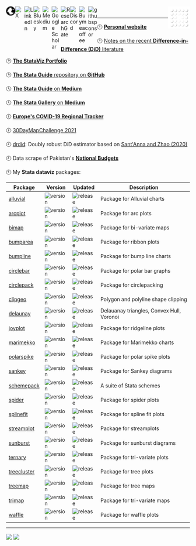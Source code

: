 [<img align="left" alt="Website"        width="25px" src="https://raw.githubusercontent.com/iconic/open-iconic/master/svg/globe.svg" />][website]
[<img align="left" alt="X"              width="25px" src="https://cdn.simpleicons.org/X" />][X]
[<img align="left" alt="LinkedIn"       width="25px" src="https://cdn.simpleicons.org/linkedin" />][linkedin]
[<img align="left" alt="Bluesky"        width="25px" src="https://cdn.simpleicons.org/bluesky" />][bluesky]
[<img align="left" alt="Medium"         width="25px" src="https://cdn.simpleicons.org/medium" />][medium]
[<img align="left" alt="Google Scholar" width="25px" src="https://cdn.simpleicons.org/googlescholar" />][googlescholar]
[<img align="left" alt="ResearchGate"   width="25px" src="https://cdn.simpleicons.org/researchgate" />][researchgate]
[<img align="left" alt="Discord"        width="25px" src="https://cdn.simpleicons.org/discord" />][discord]
[<img align="left" alt="Buymeacoffee"   width="25px" src="https://cdn.simpleicons.org/buymeacoffee" />][buymeacoffee]
[<img align="left" alt="githubsponsor"   width="25px" src="https://cdn.simpleicons.org/github" />][githubsponsor]
<img align="right" alt="GIF" src="bubbles.gif" width="60"/>

<br />

---

:clock12: [**Personal website**](https://asjadnaqvi.github.io/)

:clock1: [Notes on the recent **Difference-in-Difference (DiD)** literature](https://asjadnaqvi.github.io/DiD/)

:clock2: [**The StataViz Portfolio**](https://asjadnaqvi.github.io/stata-portfolio/)

:clock3: [**The Stata Guide** repository on **GitHub**](https://github.com/asjadnaqvi/The-Stata-Guide)

:clock4: [**The Stata Guide** on **Medium**](https://medium.com/the-stata-guide)

:clock5: [**The Stata Gallery** on **Medium**](https://medium.com/the-stata-gallery)

:clock6: [**Europe's COVID-19 Regional Tracker**](https://github.com/asjadnaqvi/COVID19-European-Regional-Tracker)

:clock7: [30DayMapChallenge 2021](https://github.com/asjadnaqvi/30DayMapChallenge2021)

:clock8: [drdid](https://github.com/friosavila/csdid_drdid): Doubly robust DiD estimator based on [Sant'Anna and Zhao (2020)](https://psantanna.com/DRDID/)

:clock9: Data scrape of Pakistan's [**National Budgets**](https://github.com/asjadnaqvi/Pakistan-national-budgets)

:clock10: My **Stata dataviz** packages:


|Package|Version|Updated|Description|
|----| ---- | ---- | ----- |
| [alluvial](https://github.com/asjadnaqvi/stata-alluvial) | ![version](https://img.shields.io/github/v/release/asjadnaqvi/stata-alluvial) | ![release](https://img.shields.io/github/release-date/asjadnaqvi/stata-alluvial) | Package for Alluvial charts |
| [arcplot](https://github.com/asjadnaqvi/stata-arcplot) | ![version](https://img.shields.io/github/v/release/asjadnaqvi/stata-arcplot) | ![release](https://img.shields.io/github/release-date/asjadnaqvi/stata-arcplot) | Package for arc plots |
| [bimap](https://github.com/asjadnaqvi/stata-bimap) | ![version](https://img.shields.io/github/v/release/asjadnaqvi/stata-bimap) | ![release](https://img.shields.io/github/release-date/asjadnaqvi/stata-bimap) | Package for bi-variate maps |
| [bumparea](https://github.com/asjadnaqvi/stata-bumparea) | ![version](https://img.shields.io/github/v/release/asjadnaqvi/stata-bumparea) | ![release](https://img.shields.io/github/release-date/asjadnaqvi/stata-bumparea) | Package for ribbon plots |
| [bumpline](https://github.com/asjadnaqvi/stata-bumpline) | ![version](https://img.shields.io/github/v/release/asjadnaqvi/stata-bumpline) | ![release](https://img.shields.io/github/release-date/asjadnaqvi/stata-bumpline) | Package for bump line charts |
| [circlebar](https://github.com/asjadnaqvi/stata-circlebar) | ![version](https://img.shields.io/github/v/release/asjadnaqvi/stata-circlebar) | ![release](https://img.shields.io/github/release-date/asjadnaqvi/stata-circlebar) | Package for polar bar graphs |
| [circlepack](https://github.com/asjadnaqvi/stata-circlepack) | ![version](https://img.shields.io/github/v/release/asjadnaqvi/stata-circlepack) | ![release](https://img.shields.io/github/release-date/asjadnaqvi/stata-circlepack) | Package for circlepacking |
| [clipgeo](https://github.com/asjadnaqvi/stata-clipgeo) | ![version](https://img.shields.io/github/v/release/asjadnaqvi/stata-clipgeo) | ![release](https://img.shields.io/github/release-date/asjadnaqvi/stata-clipgeo) | Polygon and polyline shape clipping |
| [delaunay](https://github.com/asjadnaqvi/stata-delaunay-voronoi) | ![version](https://img.shields.io/github/v/release/asjadnaqvi/stata-delaunay-voronoi) | ![release](https://img.shields.io/github/release-date/asjadnaqvi/stata-delaunay-voronoi) | Delauanay triangles, Convex Hull, Voronoi |
| [joyplot](https://github.com/asjadnaqvi/stata-joyplot) | ![version](https://img.shields.io/github/v/release/asjadnaqvi/stata-joyplot) | ![release](https://img.shields.io/github/release-date/asjadnaqvi/stata-joyplot) | Package for ridgeline plots |
| [marimekko](https://github.com/asjadnaqvi/stata-marimekko) | ![version](https://img.shields.io/github/v/release/asjadnaqvi/stata-marimekko) | ![release](https://img.shields.io/github/release-date/asjadnaqvi/stata-marimekko) | Package for Marimekko charts |
| [polarspike](https://github.com/asjadnaqvi/stata-polarspike) | ![version](https://img.shields.io/github/v/release/asjadnaqvi/stata-polarspike) | ![release](https://img.shields.io/github/release-date/asjadnaqvi/stata-polarspike) | Package for polar spike plots |
| [sankey](https://github.com/asjadnaqvi/stata-sankey) | ![version](https://img.shields.io/github/v/release/asjadnaqvi/stata-sankey) | ![release](https://img.shields.io/github/release-date/asjadnaqvi/stata-sankey) | Package for Sankey diagrams |
| [schemepack](https://github.com/asjadnaqvi/Stata-schemepack) |  ![version](https://img.shields.io/github/v/release/asjadnaqvi/stata-schemepack) | ![release](https://img.shields.io/github/release-date/asjadnaqvi/stata-schemepack) | A suite of Stata schemes |
| [spider](https://github.com/asjadnaqvi/stata-spider) | ![version](https://img.shields.io/github/v/release/asjadnaqvi/stata-spider) | ![release](https://img.shields.io/github/release-date/asjadnaqvi/stata-spider) | Package for spider plots |
| [splinefit](https://github.com/asjadnaqvi/stata-splinefit) | ![version](https://img.shields.io/github/v/release/asjadnaqvi/stata-splinefit) | ![release](https://img.shields.io/github/release-date/asjadnaqvi/stata-splinefit) | Package for spline fit plots |
| [streamplot](https://github.com/asjadnaqvi/stata-streamplot) | ![version](https://img.shields.io/github/v/release/asjadnaqvi/stata-streamplot) | ![release](https://img.shields.io/github/release-date/asjadnaqvi/stata-streamplot) | Package for streamplots |
| [sunburst](https://github.com/asjadnaqvi/stata-sunburst) | ![version](https://img.shields.io/github/v/release/asjadnaqvi/stata-sunburst) | ![release](https://img.shields.io/github/release-date/asjadnaqvi/stata-sunburst) | Package for sunburst diagrams |
| [ternary](https://github.com/asjadnaqvi/stata-ternary) | ![version](https://img.shields.io/github/v/release/asjadnaqvi/stata-ternary) | ![release](https://img.shields.io/github/release-date/asjadnaqvi/stata-ternary) | Package for tri-variate plots |
| [treecluster](https://github.com/asjadnaqvi/stata-treecluster) | ![version](https://img.shields.io/github/v/release/asjadnaqvi/stata-treecluster) | ![release](https://img.shields.io/github/release-date/asjadnaqvi/stata-treecluster) | Package for tree plots |
| [treemap](https://github.com/asjadnaqvi/stata-treemap) | ![version](https://img.shields.io/github/v/release/asjadnaqvi/stata-treemap) | ![release](https://img.shields.io/github/release-date/asjadnaqvi/stata-treemap) | Package for tree maps |
| [trimap](https://github.com/asjadnaqvi/stata-trimap) | ![version](https://img.shields.io/github/v/release/asjadnaqvi/stata-trimap) | ![release](https://img.shields.io/github/release-date/asjadnaqvi/stata-trimap) | Package for tri-variate maps |
| [waffle](https://github.com/asjadnaqvi/stata-waffle) | ![version](https://img.shields.io/github/v/release/asjadnaqvi/stata-waffle) | ![release](https://img.shields.io/github/release-date/asjadnaqvi/stata-waffle) | Package for waffle plots |



---

<img height=170 align="center" src="https://github-readme-stats.vercel.app/api?username=asjadnaqvi&theme=transparent" /> <img height=170 align="center" src="https://github-readme-stats.vercel.app/api/top-langs/?username=asjadnaqvi&theme=transparent&hide=javascript,html,ruby,css,batchfile" />

[website]: https://asjadnaqvi.github.io/
[X]: https://twitter.com/AsjadNaqvi
[bluesky]: https://bsky.app/profile/asjadnaqvi.bsky.social
[medium]: https://medium.com/the-stata-guide
[linkedin]:https://www.linkedin.com/in/asjadnaqvi
[researchgate]: https://www.researchgate.net/profile/Asjad-Naqvi-2
[googlescholar]: https://scholar.google.com/citations?user=oWGGVpYAAAAJ&hl=en
[buymeacoffee]: https://www.buymeacoffee.com/asjadnaqvi
[discord]: https://discord.gg/qpHZtX6Xkk
[githubsponsor]: https://github.com/sponsors/asjadnaqvi




 
<br />

<!--- [!["Buy Me A Coffee!!!"](https://www.buymeacoffee.com/assets/img/custom_images/orange_img.png)](https://www.buymeacoffee.com/asjadnaqvi) --->

<!--- [upwork]: https://www.upwork.com/freelancers/~010f9b79421dbba638 --->
<!--- [<img align="left" alt="UpWork"         width="25px" src="https://cdn.jsdelivr.net/npm/simple-icons@v5.21.1/icons/upwork.svg" />][upwork]
 --->

<!--- ![GitHub stats](https://github-readme-stats.vercel.app/api?username=asjadnaqvi&show_icons=true&hide=prs,issues&hide_title=true)  --->

<!--- <img align="left" src="https://github-readme-stats.vercel.app/api/top-langs/?username=asjadnaqvi&layout=compact&hide=batchfile" alt="asjadnaqvi" /> --->

 <!---*1: Mathematics is the language of nature. 2: Everything around us can be represented and understood through numbers. 3: If you graph the numbers of any system, patterns emerge. (Pi, 1998)* --->


